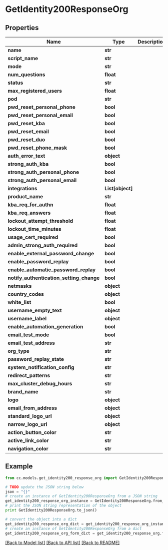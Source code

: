 # GetIdentity200ResponseOrg


## Properties
Name | Type | Description | Notes
------------ | ------------- | ------------- | -------------
**name** | **str** |  | [optional] 
**script_name** | **str** |  | [optional] 
**mode** | **str** |  | [optional] 
**num_questions** | **float** |  | [optional] 
**status** | **str** |  | [optional] 
**max_registered_users** | **float** |  | [optional] 
**pod** | **str** |  | [optional] 
**pwd_reset_personal_phone** | **bool** |  | [optional] 
**pwd_reset_personal_email** | **bool** |  | [optional] 
**pwd_reset_kba** | **bool** |  | [optional] 
**pwd_reset_email** | **bool** |  | [optional] 
**pwd_reset_duo** | **bool** |  | [optional] 
**pwd_reset_phone_mask** | **bool** |  | [optional] 
**auth_error_text** | **object** |  | [optional] 
**strong_auth_kba** | **bool** |  | [optional] 
**strong_auth_personal_phone** | **bool** |  | [optional] 
**strong_auth_personal_email** | **bool** |  | [optional] 
**integrations** | **List[object]** |  | [optional] 
**product_name** | **str** |  | [optional] 
**kba_req_for_authn** | **float** |  | [optional] 
**kba_req_answers** | **float** |  | [optional] 
**lockout_attempt_threshold** | **float** |  | [optional] 
**lockout_time_minutes** | **float** |  | [optional] 
**usage_cert_required** | **bool** |  | [optional] 
**admin_strong_auth_required** | **bool** |  | [optional] 
**enable_external_password_change** | **bool** |  | [optional] 
**enable_password_replay** | **bool** |  | [optional] 
**enable_automatic_password_replay** | **bool** |  | [optional] 
**notify_authentication_setting_change** | **bool** |  | [optional] 
**netmasks** | **object** |  | [optional] 
**country_codes** | **object** |  | [optional] 
**white_list** | **bool** |  | [optional] 
**username_empty_text** | **object** |  | [optional] 
**username_label** | **object** |  | [optional] 
**enable_automation_generation** | **bool** |  | [optional] 
**email_test_mode** | **bool** |  | [optional] 
**email_test_address** | **str** |  | [optional] 
**org_type** | **str** |  | [optional] 
**password_replay_state** | **str** |  | [optional] 
**system_notification_config** | **str** |  | [optional] 
**redirect_patterns** | **str** |  | [optional] 
**max_cluster_debug_hours** | **str** |  | [optional] 
**brand_name** | **str** |  | [optional] 
**logo** | **object** |  | [optional] 
**email_from_address** | **object** |  | [optional] 
**standard_logo_url** | **object** |  | [optional] 
**narrow_logo_url** | **object** |  | [optional] 
**action_button_color** | **str** |  | [optional] 
**active_link_color** | **str** |  | [optional] 
**navigation_color** | **str** |  | [optional] 

## Example

```python
from cc.models.get_identity200_response_org import GetIdentity200ResponseOrg

# TODO update the JSON string below
json = "{}"
# create an instance of GetIdentity200ResponseOrg from a JSON string
get_identity200_response_org_instance = GetIdentity200ResponseOrg.from_json(json)
# print the JSON string representation of the object
print GetIdentity200ResponseOrg.to_json()

# convert the object into a dict
get_identity200_response_org_dict = get_identity200_response_org_instance.to_dict()
# create an instance of GetIdentity200ResponseOrg from a dict
get_identity200_response_org_form_dict = get_identity200_response_org.from_dict(get_identity200_response_org_dict)
```
[[Back to Model list]](../README.md#documentation-for-models) [[Back to API list]](../README.md#documentation-for-api-endpoints) [[Back to README]](../README.md)



